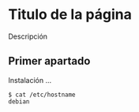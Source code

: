 # Titulo de la página
Descripción

## Primer apartado
Instalación ...
```
$ cat /etc/hostname
debian
```

